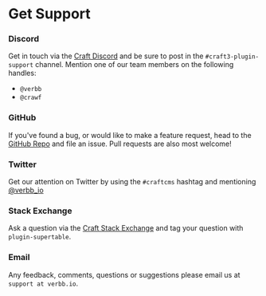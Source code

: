 # Get Support

### Discord

Get in touch via the [Craft Discord](https://craftcms.com/discord) and be sure to post in the `#craft3-plugin-support` channel. Mention one of our team members on the following handles:

- `@verbb`
- `@crawf`

### GitHub

If you've found a bug, or would like to make a feature request, head to the [GitHub Repo](https://github.com/verbb/super-table/issues) and file an issue. Pull requests are also most welcome!

### Twitter

Get our attention on Twitter by using the `#craftcms` hashtag and mentioning [@verbb\_io](https://twitter.com/verbb_io)

[](https://twitter.com/verbb_io)

### Stack Exchange

Ask a question via the [Craft Stack Exchange](http://craftcms.stackexchange.com/) and tag your question with `plugin-supertable`.

### Email

Any feedback, comments, questions or suggestions please email us at `support at verbb.io`.
